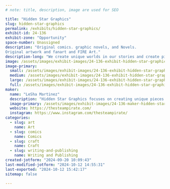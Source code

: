 ```yaml
---
# note: title, description, image are used for SEO

title: "Hidden Star Graphics"
slug: hidden-star-graphics
permalink: /exhibits/hidden-star-graphics/
exhibit-id: 24-136
exhibit-zone: "Opportunity"
space-number: Unassigned
description: "Original comics. graphic novels, and Novels. 
Original artwork and fanart and FIRE Art."
description-long: "We create unique worlds in our stories and create piecews of art that is original and Fanart of some of our favorites.  We also explore the limits of what Fire can create in our Fire Art."
image: /assets/images/exhibit-images/24-136-exhibit-hidden-star-graphics-screen-shot-2024-04-20-at-8-55-53-pm-large.png
image-primary: 
  small: /assets/images/exhibit-images/24-136-exhibit-hidden-star-graphics-screen-shot-2024-04-20-at-8-55-53-pm-small.png
  medium: /assets/images/exhibit-images/24-136-exhibit-hidden-star-graphics-screen-shot-2024-04-20-at-8-55-53-pm-medium.png
  large: /assets/images/exhibit-images/24-136-exhibit-hidden-star-graphics-screen-shot-2024-04-20-at-8-55-53-pm-large.png
  full: /assets/images/exhibit-images/24-136-exhibit-hidden-star-graphics-screen-shot-2024-04-20-at-8-55-53-pm-full.png
maker: 
  name: "LeSha Martinez"
  description: "Hidden Star Graphics focuses on creating unique pieces of art and storytelling through comic books, VooDoo Dolls and Fire Art"
  image-primary: /assets/images/exhibit-images/24-136-maker-hidden-star-graphics-dark-blue-purple-anime-shooting-star-desktop-wallpaper-medium.png
  website: https://thesteampirate.com/
  instagram: https://www.instagram.com/thesteampirate/
categories: 
  - slug: art
    name: Art
  - slug: comics
    name: Comics
  - slug: craft
    name: Craft
  - slug: writing-and-publishing
    name: Writing and Publishing
created-jotform: "2024-09-20 10:09:43"
last-modified-jotform: "2024-10-12 14:55:31"
last-exported: "2024-10-12 15:42:17"
sitemap: false

---
```

